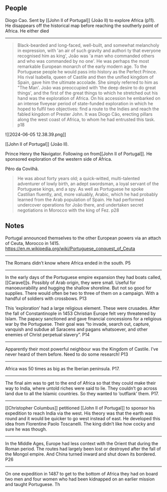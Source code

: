 

## People

Diogo Cao. Sent by [[John II of Portugal]] (João II) to explore Africa (p11). He disappears off the historical map before reaching the southerly point of Africa. He either died 


***

> Black-bearded and long-faced, well-built, and somewhat melancholy in expression, with 'an air of such gravity and authori ty that everyone recognised him as king', João was 'a man who commanded others and who was commanded by no one'. He was perhaps the most remarkable European monarch of the early modern age. To the Portuguese people he would pass into history as the Perfect Prince. His rival Isabella, queen of Castile and then the unified kingdom of Spain, gave him the ultimate accolade. She simply referred to him as "The Man'. João was preoccupied with 'the deep desire to do great things', and the first of the great things to which he stretched out his hand was the exploration of Africa. On his accession he embarked on an intense fiveyear period of state-funded exploration in which he hoped to fulfil two objectives: find a route to the Indies and reach the fabled kingdom of Prester John. It was Diogo Cão, erecting pillars along the west coast of Africa, to whom he had entrusted this task. p18

![[2024-06-05 12.38.39.png]]

[[John II of Portugal]] (João II).

Prince Henry the Navigator. Following on from[[John II of Portugal]]. He sponsored exploration of the western side of Africa. 

Pêro da Covilhã. 
> He was about forty years old; a quick-witted, multi-talented adventurer of lowly birth, an adept swordsman, a loyal servant of  the Portuguese kings, and a spy. As well as Portuguese he spoke Castilian fluently, and, more valuably, Arabic, which he had probably learned from the Arab population of Spain. He had performed undercover operations for João there, and undertaken secret negotiations in Morocco with the king of Fez. p28
## Notes

Portugal announced themselves to the other European powers via an attach of Ceuta, Morocco in 1415. https://en.m.wikipedia.org/wiki/Portuguese_conquest_of_Ceuta

***

The Romans didn’t know where Africa ended in the south. P5

***

In the early days of the Portuguese empire expansion they had boats called, [[Caravel]]s. Possibly of Arab origin, they were small. Useful for manoeuvrability and hugging the shallow shoreline. But not so good for supplies. There would often be two to three of them on a campaign. With a handful of soldiers with crossbows. P13

This ‘exploration’ had a large religious element. These were crusades. After the fall of Constantinople in 1453 Christian Europe felt very threatened by Islam. The papacy sanctioned and gave financial concessions for a religious war by the Portuguese. Their goal was  “to invade, search out, capture, vanquish and subdue all Saracens and pagans whatsoever, and other enemies of Christ perpetual slavery”. P14

***

Apparently their most powerful neighbour was the Kingdom of Castile. I’ve never heard of them before. Need to do some research! P13

***

Africa was 50 times as big as the Iberian peninsula. P17.

***

The final aim was to get to the end of Africa so that they could make their way to India, where untold riches were said to lie. They couldn’t go across land due to all the Islamic countries. So they wanted to ‘outflank’ them. P17.

*** 

[[Christopher Columbus]] petitioned [[John II of Portugal]] to sponsor his expedition to reach India via the west. His theory was that the earth was round and it would be quicker to go west instead of east. He developed this idea from Florentine Paolo Toscanelli. The king didn’t like how cocky and sure he was though.  

*** 

In the Middle Ages, Europe had less context with the Orient that during the Roman period. The routes had largely been lost or destroyed after the fall of the Mongol empire. And China turned inward and shut down its bordered. P26

***

On one expedition in 1487 to get to the bottom of Africa they had on board two men and four women who had been kidnapped on an earlier mission and taught Portuguese. Th 